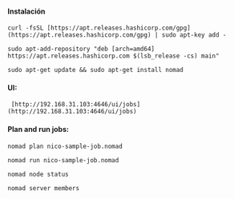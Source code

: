
#### Instalación 
    curl -fsSL [https://apt.releases.hashicorp.com/gpg](https://apt.releases.hashicorp.com/gpg) | sudo apt-key add -

    sudo apt-add-repository "deb [arch=amd64] https://apt.releases.hashicorp.com $(lsb_release -cs) main"

    sudo apt-get update && sudo apt-get install nomad

#### UI:

     [http://192.168.31.103:4646/ui/jobs](http://192.168.31.103:4646/ui/jobs)

#### Plan and run jobs:

    nomad plan nico-sample-job.nomad

    nomad run nico-sample-job.nomad

    nomad node status

    nomad server members
